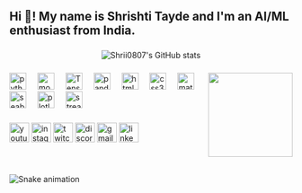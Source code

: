 <h2 align="left">Hi 👋! My name is Shrishti Tayde and I'm an AI/ML enthusiast from India.</h2>

###

<div align="center">
  <img src="https://github-readme-stats.vercel.app/api?username=Shrii0807&show_icons=true&theme=transparent" alt="Shrii0807's GitHub stats" />
</div>

###

<img align="right" height="150" src="https://i.imgflip.com/65efzo.gif" />

###

<div align="left">
  <img src="https://cdn.jsdelivr.net/gh/devicons/devicon/icons/python/python-original.svg" height="30" alt="python logo" />
  <img width="12" />
  <img src="https://w7.pngwing.com/pngs/956/695/png-transparent-mongodb-original-wordmark-logo-icon-thumbnail.png" height="30" alt="mongoDB logo" />
  <img width="12" />
  <img src="https://upload.wikimedia.org/wikipedia/commons/a/ab/TensorFlow_logo.svg" height="30" alt="TensorFlow logo" />
  <img width="12" />
  <img src="https://upload.wikimedia.org/wikipedia/commons/e/ed/Pandas_logo.svg" height="30" alt="pandas logo" />
  <img width="12" />
  <img src="https://cdn.jsdelivr.net/gh/devicons/devicon/icons/html5/html5-original.svg" height="30" alt="html5 logo" />
  <img width="12" />
  <img src="https://cdn.jsdelivr.net/gh/devicons/devicon/icons/css3/css3-original.svg" height="30" alt="css3 logo" />
  <img width="12" />
  <img src="https://seeklogo.com/images/M/matplotlib-logo-7676870AC0-seeklogo.com.png" height="30" alt="matplotlib logo" />
  <img width="12" />
  <img src="https://cdn.worldvectorlogo.com/logos/seaborn-1.svg" height="30" alt="seaborn logo" />
  <img width="12" />
  <img src="https://encrypted-tbn0.gstatic.com/images?q=tbn:ANd9GcRD9-q7eHUAjLQ3mBCHSQP1Gr8wF3xZf5a8Nt1d80onl1cWBq8LfOu3o_8MhLJeXBHofN8&usqp=CAU" height="30" alt="plotly logo" />
  <img width="12" />
  <img src="https://streamlit.io/images/brand/streamlit-mark-color.png" height="30" alt="streamlit logo" />
</div>

###

<div align="left">
  <img src="https://img.shields.io/static/v1?message=YouTube&logo=youtube&label=&color=FF0000&logoColor=white&labelColor=&style=for-the-badge" height="35" alt="youtube logo" />
  <img src="https://img.shields.io/static/v1?message=Instagram&logo=instagram&label=&color=E4405F&logoColor=white&labelColor=&style=for-the-badge" height="35" alt="instagram logo" />
  <img src="https://img.shields.io/static/v1?message=Twitch&logo=twitch&label=&color=9146FF&logoColor=white&labelColor=&style=for-the-badge" height="35" alt="twitch logo" />
  <img src="https://img.shields.io/static/v1?message=Discord&logo=discord&label=&color=7289DA&logoColor=white&labelColor=&style=for-the-badge" height="35" alt="discord logo" />
  <img src="https://img.shields.io/static/v1?message=Gmail&logo=gmail&label=&color=D14836&logoColor=white&labelColor=&style=for-the-badge" height="35" alt="gmail logo" />
  <img src="https://img.shields.io/static/v1?message=LinkedIn&logo=linkedin&label=&color=0077B5&logoColor=white&labelColor=&style=for-the-badge" height="35" alt="linkedin logo" />
</div>

###

<br clear="both">

![Snake animation](https://github.com/Shrii0807/Shrii0807/blob/output/github-contribution-grid-snake.svg)

###
